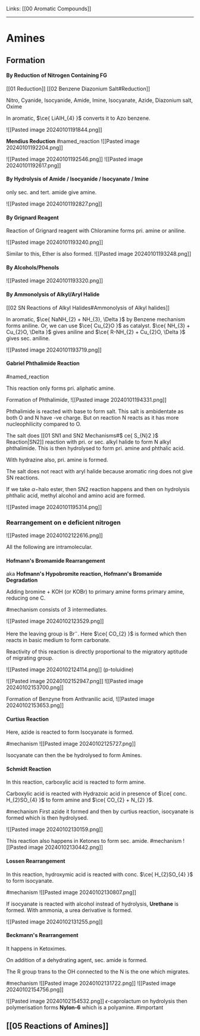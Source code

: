 Links: [[00 Aromatic Compounds]]
___
# Amines 
## Formation 
#### By Reduction of Nitrogen Containing FG
[[01 Reduction]]
[[02 Benzene Diazonium Salt#Reduction]]

Nitro, Cyanide, Isocyanide, Amide, Imine, Isocyanate, Azide, Diazonium salt, Oxime

In aromatic, $\ce{ LiAlH_{4} }$ converts it to Azo benzene. 

![[Pasted image 20240101191844.png]]

**Mendius Reduction** #named_reaction 
![[Pasted image 20240101192204.png]]

![[Pasted image 20240101192546.png]]
![[Pasted image 20240101192617.png]]

#### By Hydrolysis of Amide / Isocyanide / Isocyanate / Imine
only sec. and tert. amide give amine. 

![[Pasted image 20240101192827.png]]

#### By Grignard Reagent 
Reaction of Grignard reagent with Chloramine forms pri. amine or aniline. 

![[Pasted image 20240101193240.png]]

Similar to this, Ether is also formed. 
![[Pasted image 20240101193248.png]]

#### By Alcohols/Phenols 
![[Pasted image 20240101193320.png]]

#### By Ammonolysis of Alkyl/Aryl Halide 
[[02 SN Reactions of Alkyl Halides#Ammonolysis of Alkyl halides]]

In aromatic, $\ce{ NaNH_{2} + NH_{3}, \Delta }$ by Benzene mechanism forms aniline. 
Or, we can use $\ce{ Cu_{2}O }$ as catalyst. 
$\ce{ NH_{3} + Cu_{2}O, \Delta }$ gives aniline and $\ce{ R-NH_{2} + Cu_{2}O, \Delta }$ gives sec. aniline. 

![[Pasted image 20240101193719.png]]

#### Gabriel Phthalimide Reaction
#named_reaction 

This reaction only forms pri. aliphatic amine.

Formation of Phthalimide,
![[Pasted image 20240101194331.png]]

Phthalimide is reacted with base to form salt. This salt is ambidentate as both O and N have -ve charge. But on reaction N reacts as it has more nucleophilicity compared to O. 

The salt does [[01 SN1 and SN2 Mechanisms#$ ce{ S_{N}2 }$ Reaction|SN2]] reaction with pri. or sec. alkyl halide to form N alkyl phthalimide. This is then hydrolysed to form pri. amine and phthalic acid. 

With hydrazine also, pri. amine is formed. 

The salt does not react with aryl halide because aromatic ring does not give SN reactions. 

If we take $\alpha-$halo ester, then SN2 reaction happens and then on hydrolysis phthalic acid, methyl alcohol and amino acid are formed. 

![[Pasted image 20240101195314.png]]

### Rearrangement on e deficient nitrogen 
![[Pasted image 20240102122616.png]]

All the following are intramolecular. 
#### Hofmann's Bromamide Rearrangement 
aka **Hofmann's Hypobromite reaction, Hofmann's Bromamide Degradation**

Adding bromine + KOH (or KOBr) to primary amine forms primary amine, reducing one C. 

#mechanism consists of 3 intermediates.

![[Pasted image 20240102123529.png]]

Here the leaving group is Br$^{-}$. 
Here $\ce{ CO_{2} }$ is formed which then reacts in basic medium to form carbonate. 

Reactivity of this reaction is directly proportional to the migratory aptitude of migrating group. 

![[Pasted image 20240102124114.png]]
(p-toluidine)

![[Pasted image 20240102152947.png]]
![[Pasted image 20240102153700.png]]

Formation of Benzyne from Anthranilic acid,
![[Pasted image 20240102153653.png]]


#### Curtius Reaction 
Here, azide is reacted to form Isocyanate is formed. 

#mechanism 
![[Pasted image 20240102125727.png]]

Isocyanate can then the be hydrolysed to form Amines. 

#### Schmidt Reaction 
In this reaction, carboxylic acid is reacted to form amine. 

Carboxylic acid is reacted with Hydrazoic acid in presence of $\ce{ conc. H_{2}SO_{4} }$ to form amine and $\ce{ CO_{2} + N_{2} }$.

#mechanism 
First azide it formed and then by curtius reaction, isocyanate is formed which is then hydrolysed. 

![[Pasted image 20240102130159.png]]

This reaction also happens in Ketones to form sec. amide. 
#mechanism 
![[Pasted image 20240102130442.png]]

#### Lossen Rearrangement 
In this reaction, hydroxymic acid is reacted with conc. $\ce{ H_{2}SO_{4} }$ to form isocyanate. 

#mechanism 
![[Pasted image 20240102130807.png]]

If isocyanate is  reacted with alcohol instead of hydrolysis, **Urethane** is formed. 
With ammonia, a urea derivative is formed. 

![[Pasted image 20240102131255.png]]

#### Beckmann's Rearrangement 
It happens in Ketoximes. 

On addition of a dehydrating agent, sec. amide is formed. 

The R group trans to the OH connected to the N is the one which migrates. 

#mechanism 
![[Pasted image 20240102131722.png]]
![[Pasted image 20240102154756.png]]

![[Pasted image 20240102154532.png]]
$\epsilon$-caprolactum on hydrolysis then polymerisation forms **Nylon-6** which is a polyamine. #important 

## [[05 Reactions of Amines]]